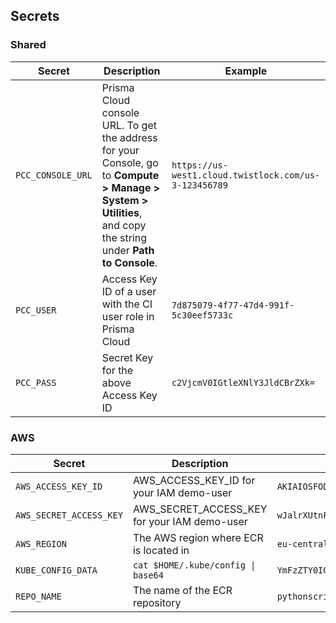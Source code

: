 
## Secrets 
### Shared
| Secret | Description | Example |
| --- |--- | --- |
| `PCC_CONSOLE_URL` | Prisma Cloud console URL. To get the address for your Console, go to **Compute > Manage > System > Utilities**, and copy the string under **Path to Console**. | `https://us-west1.cloud.twistlock.com/us-3-123456789` |
| `PCC_USER` | Access Key ID of a user with the CI user role in Prisma Cloud | `7d875079-4f77-47d4-991f-5c30eef5733c`
| `PCC_PASS` | Secret Key for the above Access Key ID | `c2VjcmV0IGtleXNlY3JldCBrZXk=`
### AWS
| Secret | Description | Example |
| --- |--- | --- |
| `AWS_ACCESS_KEY_ID` | AWS_ACCESS_KEY_ID for your IAM demo-user | `AKIAIOSFODNN7EXAMPLE` |
`AWS_SECRET_ACCESS_KEY` |AWS_SECRET_ACCESS_KEY for your IAM demo-user | `wJalrXUtnFEMI/K7MDENG/bPxRfiCYEXAMPLEKEY` |
| `AWS_REGION` | The AWS region where ECR is located in | `eu-central-1` |
`KUBE_CONFIG_DATA` | `cat $HOME/.kube/config \| base64` | `YmFzZTY0IG...V4YW1wbGU=` |
`REPO_NAME` | The name of the ECR repository | `pythonscript`

